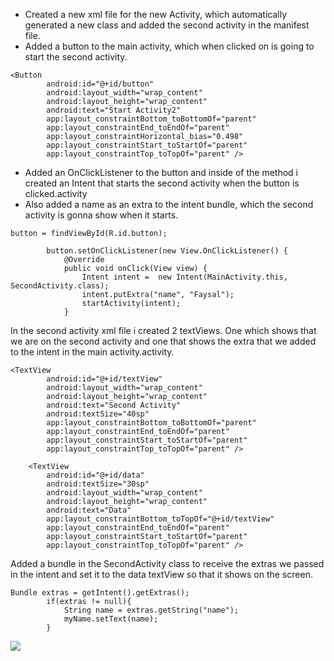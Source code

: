 
- Created a new xml file for the new Activity, which automatically generated a new class and added the second activity in the manifest file.
- Added a button to the main activity,  which when clicked on is going to start the second activity.

```
<Button
        android:id="@+id/button"
        android:layout_width="wrap_content"
        android:layout_height="wrap_content"
        android:text="Start Activity2"
        app:layout_constraintBottom_toBottomOf="parent"
        app:layout_constraintEnd_toEndOf="parent"
        app:layout_constraintHorizontal_bias="0.498"
        app:layout_constraintStart_toStartOf="parent"
        app:layout_constraintTop_toTopOf="parent" />

```
- Added an OnClickListener to the button and inside of the method i created an Intent that starts the second activity when the button is clicked.activity
- Also added a name as an extra to the intent bundle, which the second activity is gonna show when it starts.

```
button = findViewById(R.id.button);

        button.setOnClickListener(new View.OnClickListener() {
            @Override
            public void onClick(View view) {
                Intent intent =  new Intent(MainActivity.this, SecondActivity.class);
                intent.putExtra("name", "Faysal");
                startActivity(intent);
            }
```


In the second activity xml file i created 2 textViews. One which shows that we are on the second activity and one that shows the extra that
we added to the intent in the main activity.activity.




```
<TextView
        android:id="@+id/textView"
        android:layout_width="wrap_content"
        android:layout_height="wrap_content"
        android:text="Second Activity"
        android:textSize="40sp"
        app:layout_constraintBottom_toBottomOf="parent"
        app:layout_constraintEnd_toEndOf="parent"
        app:layout_constraintStart_toStartOf="parent"
        app:layout_constraintTop_toTopOf="parent" />

    <TextView
        android:id="@+id/data"
        android:textSize="30sp"
        android:layout_width="wrap_content"
        android:layout_height="wrap_content"
        android:text="Data"
        app:layout_constraintBottom_toTopOf="@+id/textView"
        app:layout_constraintEnd_toEndOf="parent"
        app:layout_constraintStart_toStartOf="parent"
        app:layout_constraintTop_toTopOf="parent" />
```


Added a bundle in the SecondActivity class to receive the extras we passed in the intent  and set it to the data textView so that it shows
on the screen.




```
Bundle extras = getIntent().getExtras();
        if(extras != null){
            String name = extras.getString("name");
            myName.setText(name);
        }
```


![](android.png)